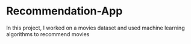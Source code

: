 # Recommendation-App

In this project, I worked on a movies dataset and used machine learning algorithms to recommend movies
